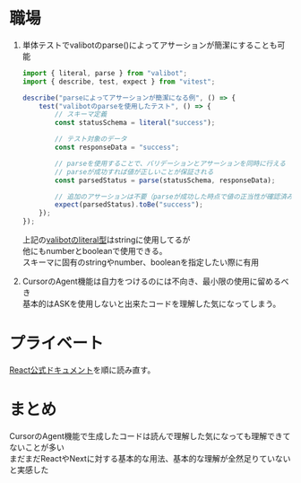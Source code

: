 # 職場

1. 単体テストでvalibotのparse()によってアサーションが簡潔にすることも可能  

    ```typescript
    import { literal, parse } from "valibot";
    import { describe, test, expect } from "vitest";

    describe("parseによってアサーションが簡潔になる例", () => {
        test("valibotのparseを使用したテスト", () => {
            // スキーマ定義
            const statusSchema = literal("success");

            // テスト対象のデータ
            const responseData = "success";

            // parseを使用することで、バリデーションとアサーションを同時に行える
            // parseが成功すれば値が正しいことが保証される
            const parsedStatus = parse(statusSchema, responseData);

            // 追加のアサーションは不要（parseが成功した時点で値の正当性が確認済み）
            expect(parsedStatus).toBe("success");
        });
    });
    ```
    上記の[valibotのliteral型](https://valibot.dev/api/literal/)はstringに使用してるが  
    他にもnumberとbooleanで使用できる。  
    スキーマに固有のstringやnumber、booleanを指定したい際に有用
2. CursorのAgent機能は自力をつけるのには不向き、最小限の使用に留めるべき  
基本的はASKを使用しないと出来たコードを理解した気になってしまう。

# プライベート
[React公式ドキュメント](https://ja.react.dev/)を順に読み直す。


# まとめ
CursorのAgent機能で生成したコードは読んで理解した気になっても理解できてないことが多い  
まだまだReactやNextに対する基本的な用法、基本的な理解が全然足りていないと実感した